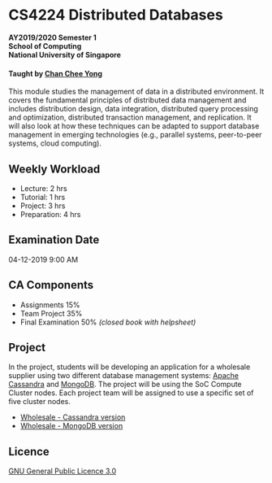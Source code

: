 # CS4224 Distributed Databases

__AY2019/2020 Semester 1<br>
School of Computing<br>
National University of Singapore__

#### Taught by [Chan Chee Yong](https://www.comp.nus.edu.sg/~chancy/)

This module studies the management of data in a distributed environment. It covers the fundamental principles of distributed data management and includes distribution design, data integration, distributed query processing and optimization, distributed transaction management, and replication. It will also look at how these techniques can be adapted to support database management in emerging technologies (e.g., parallel systems, peer-to-peer systems, cloud computing).

## Weekly Workload

- Lecture: 2 hrs
- Tutorial: 1 hrs
- Project: 3 hrs
- Preparation: 4 hrs

## Examination Date

04-12-2019 9:00 AM

## CA Components

- Assignments 15%
- Team Project 35%
- Final Examination 50% _(closed book with helpsheet)_

## Project

In the project, students will be developing an application for a wholesale supplier using two different database management systems: [Apache Cassandra](http://cassandra.apache.org/) and [MongoDB](https://www.mongodb.com). The project will be using the SoC Compute Cluster nodes. Each project team will be assigned to use a specific set of five cluster nodes.

- [Wholesale - Cassandra version](https://github.com/yunpengn/Wholesale-Cassandra)
- [Wholesale - MongoDB version](https://github.com/yunpengn/Wholesale-MongoDB)

## Licence

[GNU General Public Licence 3.0](LICENSE)
